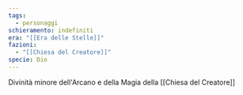 ```yaml
---
tags:
  - personaggi
schieramento: indefiniti
era: "[[Era delle Stelle]]"
fazioni:
  - "[[Chiesa del Creatore]]"
specie: Dio
---
```

Divinità minore dell'Arcano e della Magia della [[Chiesa del Creatore]]